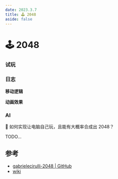 ```yaml
---
date: 2023.3.7
title: 🕹️ 2048
aside: false
---
```


# 🕹️ 2048

### 试玩

<script lang='ts' setup>import C from '~/views/2048/index.vue'</script>

<ClientOnly><C /></ClientOnly>

### 日志

**移动逻辑**

**动画效果**

### AI

🤔 如何实现让电脑自己玩，且能有大概率合成出 2048？

TODO...

## 参考

- [gabrielecirulli-2048 | GitHub](https://github.com/gabrielecirulli/2048)
- [wiki](<https://en.wikipedia.org/wiki/2048_(video_game)>)
